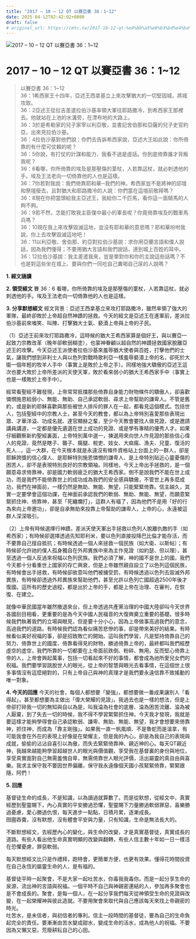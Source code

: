 ```yaml
---
title: "2017 – 10 – 12 QT 以賽亞書 36：1~12"
date: 2025-04-12T02:42:02+0800
draft: false
# original_url: https://cmtc.tw/2017-10-12-qt-%e4%bb%a5%e8%b3%bd%e4%ba%9e%e6%9b%b8-36%ef%bc%9a112
---
```


![2017 – 10 – 12 QT 以賽亞書 36：1\~12](/images/qt.jpg   "2017 – 10 – 12 QT 以賽亞書 36：1\~12")

# 2017 – 10 – 12 QT 以賽亞書 36：1\~12

> 以賽亞書 36：1\~12  
> 36：1希西家王十四年，亞述王西拿基立上來攻擊猶大的一切堅固城，將城攻取。  
> 36：2亞述王從拉吉差遣拉伯沙基率領大軍往耶路撒冷，到希西家王那裡去。他就站在上池的水溝旁，在漂布地的大路上。  
> 36：3於是希勒家的兒子家宰以利亞敬，並書記舍伯那和亞薩的兒子史官約亞，出來見拉伯沙基。  
> 36：4拉伯沙基對他們說：你們去告訴希西家說，亞述大王如此說：你所倚靠的有什麼可仗賴的呢？  
> 36：5你說，有打仗的計謀和能力，我看不過是虛話。你到底倚靠誰才背叛我呢？  
> 36：6看哪，你所倚靠的埃及是那壓傷的葦杖，人若靠這杖，就必刺透他的手。埃及王法老向一切倚靠他的人也是這樣。  
> 36：7你若對我說：我們倚靠耶和華─我們的神。希西家豈不是將神的邱壇和祭壇廢去，且對猶大和耶路撒冷的人說：你們當在這壇前敬拜嗎？  
> 36：8現在你把當頭給我主亞述王，我給你二千匹馬，看你這一面騎馬的人夠不夠。  
> 36：9若不然，怎能打敗我主臣僕中最小的軍長呢？你竟倚靠埃及的戰車馬兵嗎？  
> 36：10現在我上來攻擊毀滅這地，豈沒有耶和華的意思嗎？耶和華吩咐我說，你上去攻擊毀滅這地吧！  
> 36：11以利亞敬、舍伯那、約亞對拉伯沙基說：求你用亞蘭言語和僕人說話，因為我們懂得；不要用猶大言語和我們說話，達到城上百姓的耳中。  
> 36：12拉伯沙基說：我主差遣我來，豈是單對你和你的主說這些話嗎？不也是對這些坐在城上、要與你們一同吃自己糞喝自己尿的人說嗎？

**1. 經文誦讀**

**2. 領受經文**
賽 36：6 看哪，你所倚靠的埃及是那壓傷的葦杖，人若靠這杖，就必刺透他的手。埃及王法老向一切倚靠他的人也是這樣。

**3. 分享默想經文**
經文背景：亞述王西拿基立來攻打耶路撒冷，雖然率領了強大的軍隊，最終卻敗於上帝超自然神蹟的拯救。今天的經文是亞述王在進軍前，差派拉伯沙基前來嗤笑、叫陣、打擊猶大士氣、褻瀆上帝與上帝的子民。

（1）亞述王前來攻打耶路撒冷，這時候的猶大王希西家算是個好王，與以賽亞一起致力宗教改革（晚年卻軟弱糊塗），也蒙神眷顧以超自然的神蹟拯救國家脫離亞述王的攻擊。今天亞述王派使者拉伯沙基來羞辱猶大使者與百姓，打擊他們的士氣，讓我們想到非利士人與以色列對戰時歌利亞一樣羞辱褻瀆上帝的名，卻死於大衛一個年輕的牧羊人手中（事實上是敗於上帝之手）。同樣地強大驕傲的亞述王這次也要大敗於上帝所差派的天使天軍，敗於看來弱小的猶大王希西家手中（事實上也是一樣敗於上帝手中）。

經常看聖經不難發現，上帝常常抵擋那些倚靠自身能力財物條件的驕傲人，卻喜歡憐憫施恩給弱小、無能、無助、自己承認軟弱、尋求上帝幫助的謙卑人。不管是舊約，或是新約耶穌喜歡與那些被世人排斥的罪人在一起，都看見這個模式。包括世人，包括聖經中的宗教人士，甚至今天的教會，都以為上帝特別喜愛那些表現出眾、才華洋溢、功成名就、達官顯赫之輩，至少今天教會要找人做見證，或是邀請講員講道，一定都是優先遴選在世上成功的見證、或是學有專精的優秀人才。如果仔細觀察新約聖經裏面，上帝特別萬中選一，揀選用來向世人作見證的那些信心偉人的見證，竟然是瞎子、聾子、瘸腿、稅吏、妓女、大痲瘋、漁夫、兒童、復活的死人…，這一大群，在今天根本就是永遠沒有條件資格站上台面上的一群人，卻是耶穌誇獎的信心偉人、是耶穌特別施恩憐憫的謙卑人、是上帝特別貼近心靈憂傷的困苦人，卻不是表現特別良好的宗教領袖。同樣地，今天上帝出手拯救的，是一個願意尋求倚靠神，卻是國力軟弱疲乏的猶大王希西家。倒不是說我們不能在世上成功，而是我們不能倚靠世上的成功成為我們的安全感與驕傲，不管世上再多麼成功，我們在神面前，一樣仍然是無助、無能、無望，只能緊緊倚靠。信主越久，其實一定要學會這個功課，在神面前承認我們的軟弱、無助、無能、無望，而願意緊緊抓住神、倚靠神，甚至「死纏爛打」，這群人有福了，因為他們不是用「好的行為來向上帝邀功」，卻是自承無助來投靠上帝幫助的謙卑人，上帝的心，永遠被這群人深深吸引。

（2）上帝有時候選擇行神蹟，差派天使天軍出手拯救以色列人脫離仇敵的手（如希西家）；有時候卻選擇透過先知耶利米，要以色列直接投降巴比倫才能存活，而不要靠自己擅自抵抗；有時候透過一個人來拯救一個民族（如大衛、以斯帖）；有時候卻允許祂的僕人孤身獨自在外邦異族中來為主作見證（如約瑟、但以理），甚至透過一個人反過來祝福以色列民族。我們必須了解，神的國不是世上的國，我們今天都十分看重世上國家的存亡興衰，但是上帝雖然親自設立了以色列這個民族，有時候會出手拯救，有時候卻故意叫他們被擄受罰，有時候透過以色列去毀滅外邦異族，有時候卻透過外邦異族來幫助他們，甚至允許以色列亡國超過2500年後才復國。這所有的歷史過程，都是出於上帝的手，都是上帝在治理、在審判，在恢復、在建立。

就像中華民國當年雖然撤退來台，但上帝透過共產黨治理的中國大陸卻叫今天世界各國刮目相看，更重要的是為今天中國人民福音的大復興奠立重要的基礎。很多時候我們執著我們的立場與眼見，但是要十分小心，因為上帝做事高過我們的意念，高過我們的道路。有時候我們認為看似痛苦悲慘的事，卻是帶來美好的結果。有時候看似美好祝福的事，卻是招致敗亡的開始。這叫我們學習，凡是堅持倚靠自己的努力、倚靠世上的國度、倚靠看得見的財物，勝過倚靠上帝的，最終都叫我們經歷虛空的虚空，我們所靠的一切都要在上帝面前跌倒、粉碎、無用。反而堅心倚靠上帝的人，上帝會興起萬事，包括一切看起來不好的事情，都會成為祂所愛兒女們的祝福。我們要學習跳脫世人的眼光，從上帝的智慧與眼光去看事情，在這個世上很多事情沒有這麼絕對的，只有上帝自己與神的真理才是我們要永遠信靠不致搖動的唯一對象。

**4. 今天的回應**
今天的社會，每個人都想要「變強」，都想要做一番成果讓別人「看得起」，甚至都想要為主做出「偉大榮耀的見證」。我過去也是一樣的想法，但是上帝卻打碎我一切的無知與自以為是，叫我淪為社會的底層、淪為困苦流離、淪為被人厭棄，到了失去一切的時候，我不得不學習緊緊抓住神。今天我才發現，我就是要這樣才能夠學得會自己承認軟弱、謙卑、無助、無能、無望，我才會想要來倚靠神，抓住神，而成為「靠主剛強」。如果我一直一帆風順、不是魯蛇而是溫拿，有可能我會在外在的表現上好像是在榮耀主，但是我的內心，卻是為我自己的表現與成就，偷偷的沾沾自喜引以為傲，而失去緊緊倚靠神、親近神的心。每天QT親近神，我越來越能夠學習超越世人的眼光與價值觀，享受我在基督裏的身份與地位，享受真實面對自己無需羞愧自卑，無需倚靠世人眼光評價，活出屬靈的真自由與喜樂。我求主保守我不要因世界偏離，保守我永遠像個天國小孩緊緊倚靠，緊緊跟隨，阿們！

**5. 回應**
  
基督徒生命的成長，不是知識，以為讀過就算數了。而是從默想，從經文中，真實經歷到聖靈賜下，內心真實的平安勝過恐懼，聖靈賜下力量勝過軟弱罪惡，喜樂勝過憂慮，愛心勝過仇恨，每天進步一點點，日積月累，逐漸成長。  
囫圇吞棗，沒有默想，沒有體會平安與力量，只有知識，生命是無法長大的。

不斷默想經文，去經歷內心的變化，與生命的改變，才是真實基督徒，真實成長的道路。有些人看出他生命真實明顯的改變與翻轉，有些人信主數十年如一日一樣活在恐懼憂慮，罪惡軟弱。

每天默想經文比只是作禮拜，跑特會，更簡單方便，也更有效果。懂得花時間投資在自己永恆的屬靈生命的人，是有福的。

基督徒平時一起聚會，不是大家一起吐苦水，你毒我我毒你。而是一起分享生命的泉源，流出神的言語與祝福。一個平時不自己與神親密連結的人，參加再多聚會也是不會成長的。聚會，是每一個人，在一起分享我們每天從神領受生命的見證與改變，在一起榮耀神與彼此造就。不要用聚會來取代與自己應該每天來找上帝親密的時光。  
吐苦水，是未信者，與初信者的專利。信主一段時間的基督徒，要為自己的生命負起完全的責任。要漸漸由苦水變成甜水，變成生命的活水，成為他人的祝福。不要因為又懶又惡，荒廢耕耘自己的心田。
